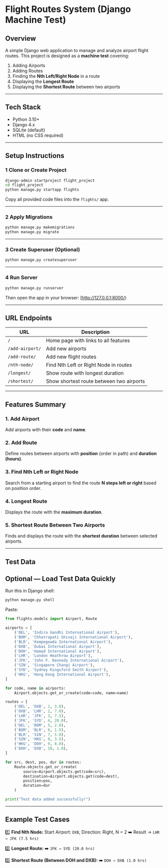 # Flight Routes System (Django Machine Test)

## Overview

A simple Django web application to manage and analyze airport flight routes.
This project is designed as a **machine test** covering:

1. Adding Airports
2. Adding Routes
3. Finding the **Nth Left/Right Node** in a route
4. Displaying the **Longest Route**
5. Displaying the **Shortest Route** between two airports

---

## Tech Stack

* Python 3.10+
* Django 4.x
* SQLite (default)
* HTML (no CSS required)

---

## Setup Instructions

### 1️ Clone or Create Project

```bash
django-admin startproject flight_project
cd flight_project
python manage.py startapp flights
```

Copy all provided code files into the `flights/` app.

---

### 2️ Apply Migrations

```bash
python manage.py makemigrations
python manage.py migrate
```

---

### 3️ Create Superuser (Optional)

```bash
python manage.py createsuperuser
```

---

### 4️ Run Server

```bash
python manage.py runserver
```

Then open the app in your browser:
 [http://127.0.0.1:8000/)

---

## URL Endpoints

| URL                     | Description                              |
| ----------------------- | ---------------------------------------- |
| `/`             | Home page with links to all features     |
| `/add-airport/` | Add new airports                         |
| `/add-route/`   | Add new flight routes                    |
| `/nth-node/`    | Find Nth Left or Right Node in routes    |
| `/longest/`     | Show route with longest duration         |
| `/shortest/`    | Show shortest route between two airports |

---

## Features Summary

### 1. Add Airport

Add airports with their **code** and **name**.

### 2. Add Route

Define routes between airports with **position** (order in path) and **duration (hours)**.

### 3. Find Nth Left or Right Node

Search from a starting airport to find the route **N steps left or right** based on position order.

### 4. Longest Route

Displays the route with the **maximum duration**.

### 5. Shortest Route Between Two Airports

Finds and displays the route with the **shortest duration** between selected airports.

---

## Test Data


## Optional — Load Test Data Quickly

Run this in Django shell:

```bash
python manage.py shell
```

Paste:

```python
from flights.models import Airport, Route

airports = [
    ('DEL', 'Indira Gandhi International Airport'),
    ('BOM', 'Chhatrapati Shivaji International Airport'),
    ('BLR', 'Kempegowda International Airport'),
    ('DXB', 'Dubai International Airport'),
    ('DOH', 'Hamad International Airport'),
    ('LHR', 'London Heathrow Airport'),
    ('JFK', 'John F. Kennedy International Airport'),
    ('SIN', 'Singapore Changi Airport'),
    ('SYD', 'Sydney Kingsford Smith Airport'),
    ('HKG', 'Hong Kong International Airport'),
]

for code, name in airports:
    Airport.objects.get_or_create(code=code, name=name)

routes = [
    ('DEL', 'DXB', 1, 3.8),
    ('DXB', 'LHR', 2, 7.0),
    ('LHR', 'JFK', 3, 7.5),
    ('JFK', 'SYD', 4, 20.0),
    ('DEL', 'BOM', 5, 2.0),
    ('BOM', 'BLR', 6, 1.5),
    ('BLR', 'SIN', 7, 5.0),
    ('SIN', 'HKG', 8, 3.5),
    ('HKG', 'DOH', 9, 8.0),
    ('DOH', 'DXB', 10, 1.0),
]

for src, dest, pos, dur in routes:
    Route.objects.get_or_create(
        source=Airport.objects.get(code=src),
        destination=Airport.objects.get(code=dest),
        position=pos,
        duration=dur
    )

print("Test data added successfully!")
```

---

## Example Test Cases

1️⃣ **Find Nth Node:**
Start Airport: `DXB`, Direction: Right, N = 2
➡️ Result → `LHR → JFK (7.5 hrs)`

2️⃣ **Longest Route:**
➡️ `JFK → SYD (20.0 hrs)`

3️⃣ **Shortest Route (Between DOH and DXB):**
➡️ `DOH → DXB (1.0 hrs)`

